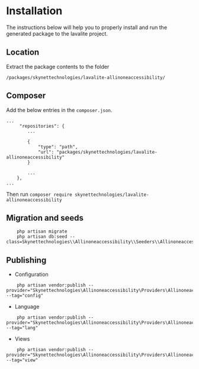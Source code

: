 # Installation

The instructions below will help you to properly install and run the generated package to the lavalite project.

## Location

Extract the package contents to the folder 

`/packages/skynettechnologies/lavalite-allinoneaccessibility/`

## Composer

Add the below entries in the `composer.json`.


```
...
     "repositories": {
        ...

        {
            "type": "path",
            "url": "packages/skynettechnologies/lavalite-allinoneaccessibility"
        }

        ...
    },
...

```
Then run `composer require skynettechnologies/lavalite-allinoneaccessibility`


## Migration and seeds

```
    php artisan migrate
    php artisan db:seed --class=Skynettechnologies\\Allinoneaccessibility\\Seeders\\AllinoneaccessibilityTableSeeder
```

## Publishing

* Configuration
```
    php artisan vendor:publish --provider="Skynettechnologies\Allinoneaccessibility\Providers\AllinoneaccessibilityServiceProvider" --tag="config"
```
* Language
```
    php artisan vendor:publish --provider="Skynettechnologies\Allinoneaccessibility\Providers\AllinoneaccessibilityServiceProvider" --tag="lang"
```
* Views
```
    php artisan vendor:publish --provider="Skynettechnologies\Allinoneaccessibility\Providers\AllinoneaccessibilityServiceProvider" --tag="view"
```
